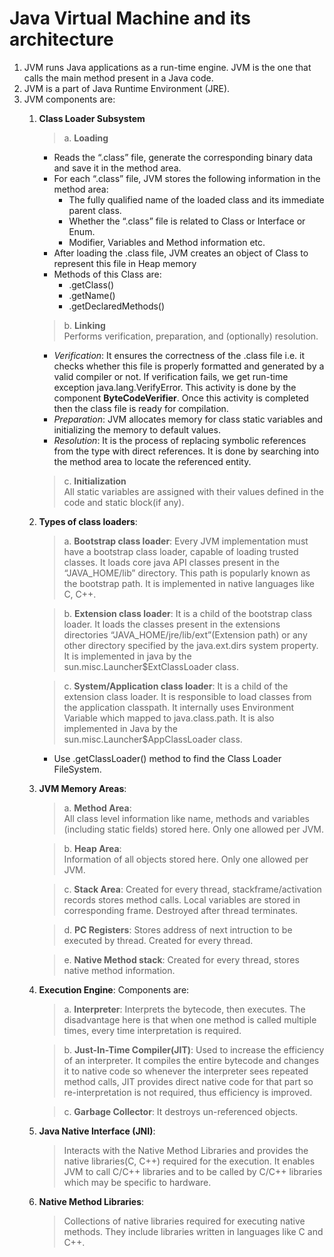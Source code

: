 # Java Virtual Machine and its architecture

1. JVM runs Java applications as a run-time engine. JVM is the one that calls the main method present in a Java code.
2. JVM is a part of Java Runtime Environment (JRE).
3. JVM components are:
    1. **Class Loader Subsystem**  
        > a. **Loading**
        - Reads the “.class” file, generate the corresponding binary data and save it in the method area.  
        - For each “.class” file, JVM stores the following information in the method area:
            - The fully qualified name of the loaded class and its immediate parent class.
            - Whether the “.class” file is related to Class or Interface or Enum.
            - Modifier, Variables and Method information etc.
        - After loading the .class file, JVM creates an object of Class to represent this file in Heap memory
        - Methods of this Class are:
            - .getClass()
            - .getName()
            - .getDeclaredMethods()
        
        > b. **Linking**  
        Performs verification, preparation, and (optionally) resolution.
        - *Verification*: It ensures the correctness of the .class file i.e. it checks whether this file is properly formatted and generated by a valid compiler or not. If verification fails, we get run-time exception java.lang.VerifyError. This activity is done by the component **ByteCodeVerifier**. Once this activity is completed then the class file is ready for compilation.
        - *Preparation*: JVM allocates memory for class static variables and initializing the memory to default values. 
        - *Resolution*: It is the process of replacing symbolic references from the type with direct references. It is done by searching into the method area to locate the referenced entity.

        > c. **Initialization**  
        All static variables are assigned with their values defined in the code and static block(if any).  
        
    2. **Types of class loaders**:
        > a. **Bootstrap class loader**: Every JVM implementation must have a bootstrap class loader, capable of loading trusted classes. It loads core java API classes present in the “JAVA_HOME/lib” directory. This path is popularly known as the bootstrap path. It is implemented in native languages like C, C++.
        
        > b. **Extension class loader**: It is a child of the bootstrap class loader. It loads the classes present in the extensions directories “JAVA_HOME/jre/lib/ext”(Extension path) or any other directory specified by the java.ext.dirs system property. It is implemented in java by the sun.misc.Launcher$ExtClassLoader class.
        
        > c. **System/Application class loader**: It is a child of the extension class loader. It is responsible to load classes from the application classpath. It internally uses Environment Variable which mapped to java.class.path. It is also implemented in Java by the sun.misc.Launcher$AppClassLoader class.
        - Use .getClassLoader() method to find the Class Loader FileSystem.

    3. **JVM Memory Areas**:
        > a. **Method Area**:  
        All class level information like name, methods and variables (including static fields) stored here. Only one allowed per JVM.
        
        > b. **Heap Area**:  
        Information of all objects stored here. Only one allowed per JVM.
        
        > c. **Stack Area**:
        Created for every thread, stackframe/activation records stores method calls. Local variables are stored in corresponding frame. Destroyed after thread terminates.

        > d. **PC Registers**:
        Stores address of next intruction to be executed by thread. Created for every thread.

        > e. **Native Method stack**:
        Created for every thread, stores native method information.

    4. **Execution Engine**:
        Components are:
        > a. **Interpreter**:
        Interprets the bytecode, then executes. The disadvantage here is that when one method is called multiple times, every time interpretation is required.

        > b. **Just-In-Time Compiler(JIT)**:
        Used to increase the efficiency of an interpreter. It compiles the entire bytecode and changes it to native code so whenever the interpreter sees repeated method calls, JIT provides direct native code for that part so re-interpretation is not required, thus efficiency is improved.

        > c. **Garbage Collector**:
        It destroys un-referenced objects.

    5. **Java Native Interface (JNI)**:
        > Interacts with the Native Method Libraries and provides the native libraries(C, C++) required for the execution. It enables JVM to call C/C++ libraries and to be called by C/C++ libraries which may be specific to hardware.

    6. **Native Method Libraries**:
        > Collections of native libraries required for executing native methods. They include libraries written in languages like C and C++.